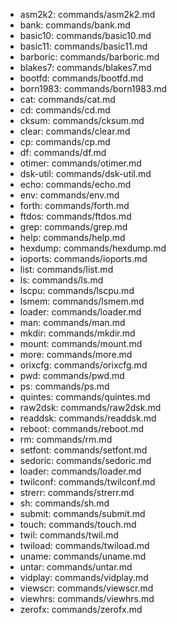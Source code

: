 - asm2k2: commands/asm2k2.md
- bank: commands/bank.md
- basic10: commands/basic10.md
- basic11: commands/basic11.md
- barboric: commands/barboric.md
- blakes7: commands/blakes7.md
- bootfd: commands/bootfd.md
- born1983: commands/born1983.md
- cat: commands/cat.md
- cd: commands/cd.md
- cksum: commands/cksum.md
- clear: commands/clear.md
- cp: commands/cp.md
- df: commands/df.md
- otimer: commands/otimer.md
- dsk-util: commands/dsk-util.md
- echo: commands/echo.md
- env: commands/env.md
- forth: commands/forth.md
- ftdos: commands/ftdos.md
- grep: commands/grep.md
- help: commands/help.md
- hexdump: commands/hexdump.md
- ioports: commands/ioports.md
- list: commands/list.md
- ls: commands/ls.md
- lscpu: commands/lscpu.md
- lsmem: commands/lsmem.md
- loader: commands/loader.md
- man: commands/man.md
- mkdir: commands/mkdir.md
- mount: commands/mount.md
- more: commands/more.md
- orixcfg: commands/orixcfg.md
- pwd: commands/pwd.md
- ps: commands/ps.md
- quintes: commands/quintes.md
- raw2dsk: commands/raw2dsk.md
- readdsk: commands/readdsk.md
- reboot: commands/reboot.md
- rm: commands/rm.md
- setfont: commands/setfont.md
- sedoric: commands/sedoric.md
- loader: commands/loader.md
- twilconf: commands/twilconf.md
- strerr: commands/strerr.md
- sh: commands/sh.md
- submit: commands/submit.md
- touch: commands/touch.md
- twil: commands/twil.md
- twiload: commands/twiload.md
- uname: commands/uname.md
- untar: commands/untar.md
- vidplay: commands/vidplay.md
- viewscr: commands/viewscr.md
- viewhrs: commands/viewhrs.md
- zerofx: commands/zerofx.md
